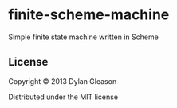 # finite-scheme-machine
Simple finite state machine written in Scheme

## License
Copyright © 2013 Dylan Gleason

Distributed under the MIT license
